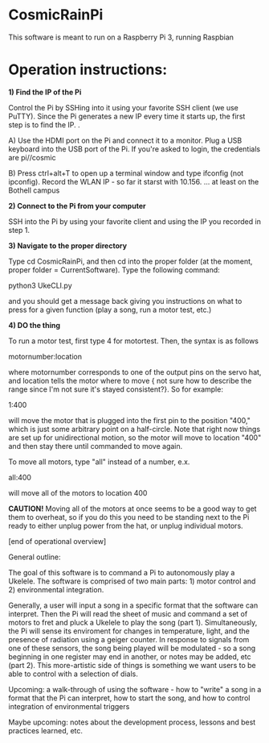 # CosmicRainPi
This software is meant to run on a Raspberry Pi 3, running Raspbian

# Operation instructions:
**1) Find the IP of the Pi**

Control the Pi by SSHing into it using your favorite SSH client (we use PuTTY). Since the Pi generates a new IP every time it starts up, the first step is to find the IP. .

A) Use the HDMI port on the Pi and connect it to a monitor. Plug a USB keyboard into the USB port of the Pi. If you're asked to login, the credentials are pi//cosmic

B) Press ctrl+alt+T to open up a terminal window and type ifconfig (not ipconfig). Record the WLAN IP - so far it starst with 10.156. ... at least on the Bothell campus

**2) Connect to the Pi from your computer**

SSH into the Pi by using your favorite client and using the IP you recorded in step 1. 

**3) Navigate to the proper directory**

Type cd CosmicRainPi, and then cd into the proper folder (at the moment, proper folder = CurrentSoftware). Type the following command:

python3 UkeCLI.py

and you should get a message back giving you instructions on what to press for a given function (play a song, run a motor test, etc.)

**4) DO the thing**

To run a motor test, first type 4 for motortest. Then, the syntax is as follows

motornumber:location

where motornumber corresponds to one of the output pins on the servo hat, and location tells the motor where to move { not sure how to describe the range since I'm not sure it's stayed consistent?}. So for example:

1:400

will move the motor that is plugged into the first pin to the position "400," which is just some arbitrary point on a half-circle. Note that right now things are set up for unidirectional motion, so the motor will move to location "400" and then stay there until commanded to move again. 

To move all motors, type "all" instead of a number, e.x.  

all:400

will move all of the motors to location 400

**CAUTION!** Moving all of the motors at once seems to be a good way to get them to overheat, so if you do this you need to be standing next to the Pi ready to either unplug power from the hat, or unplug individual motors.

[end of operational overview]

General outline:

The goal of this software is to command a Pi to autonomously play a Ukelele. The software is comprised of two main parts: 1) motor control and 2) environmental integration. 

Generally, a user will input a song in a specific format that the software can interpret. Then the Pi will read the sheet of music and command a set of motors to fret and pluck a Ukelele to play the song (part 1). Simultaneously, the Pi will sense its enviroment for changes in temperature, light, and the presence of radiation using a geiger counter. In response to signals from one of these sensors, the song being played will be modulated - so a song beginning in one register may end in another, or notes may be added, etc (part 2). This more-artistic side of things is something we want users to be able to control with a selection of dials.

Upcoming: a walk-through of using the software - how to "write" a song in a format that the Pi can interpret, how to start the song, and how to control integration of environmental triggers

Maybe upcoming: notes about the development process, lessons and best practices learned, etc.
